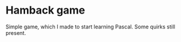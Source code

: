 Hamback game
============

Simple game, which I made to start learning Pascal. Some quirks still present.

